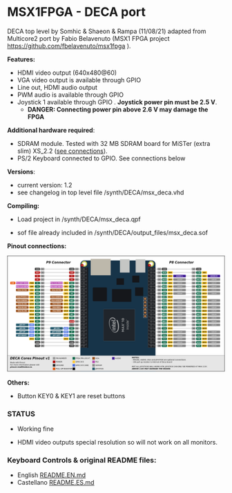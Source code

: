 # MSX1FPGA - DECA port 

DECA top level by Somhic & Shaeon & Rampa (11/08/21) adapted from Multicore2 port by Fabio Belavenuto  (MSX1 FPGA project   https://github.com/fbelavenuto/msx1fpga ).

**Features:**

* HDMI video output (640x480@60)
* VGA video output is available through GPIO
* Line out, HDMI audio output
* PWM audio is available through GPIO
* Joystick 1 available through GPIO .  **Joystick power pin must be 2.5 V**. 
  * **DANGER: Connecting power pin above 2.6 V may damage the FPGA**

**Additional hardware required**:

- SDRAM module. Tested with 32 MB SDRAM board for MiSTer (extra slim) XS_2.2 ([see connections](https://github.com/SoCFPGA-learning/DECA/tree/main/Projects/sdram_mister_deca)).
- PS/2 Keyboard connected to GPIO. See connections below

**Versions**:

- current version: 1.2
- see changelog in top level file /synth/DECA/msx_deca.vhd

**Compiling:**

* Load project  in /synth/DECA/msx_deca.qpf

* sof file already included in /synth/DECA/output_files/msx_deca.sof

  

**Pinout connections:**

![pinout_deca](pinout_deca.png)

**Others:**

* Button KEY0 & KEY1 are reset buttons

### STATUS

* Working fine

* HDMI video outputs special resolution so will not work on all monitors. 




### Keyboard Controls & original README files:

* English        [README.EN.md](README.EN.md)
* Castellano  [README.ES.md](README.ES.md)